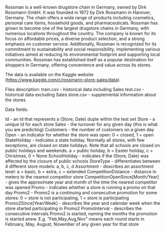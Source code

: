 Rossman is a well-known drugstore chain in Germany, owned by Dirk Rossmann GmbH. It was founded in 1972 by Dirk Rossmann in Hanover, Germany. 
The chain offers a wide range of products including cosmetics, personal care items, household goods, and pharmaceuticals. Rossman has grown to 
become one of the largest drugstore chains in Germany, with numerous locations throughout the country.
The company is known for its focus on affordable prices, a diverse product selection, and a strong emphasis on customer service. Additionally, 
Rossman is recognized for its commitment to sustainability and social responsibility, implementing various initiatives aimed at reducing its 
environmental footprint and supporting local communities. Rossman has established itself as a popular destination for shoppers in Germany, 
offering convenience and value across its stores.

The data is available on the Kaggle website (https://www.kaggle.com/c/rossmann-store-sales/data). 

Files description:
train.csv - historical data including Sales
test.csv - historical data excluding Sales
store.csv - supplemental information about the stores

Data fields:

Id - an Id that represents a (Store, Date) duple within the test set
Store - a unique Id for each store
Sales - the turnover for any given day (this is what you are predicting)
Customers - the number of customers on a given day
Open - an indicator for whether the store was open: 0 = closed, 1 = open
StateHoliday - indicates a state holiday. Normally all stores, with few exceptions, are closed on state holidays. Note that all schools are closed on public holidays and weekends. a = public holiday, b = Easter holiday, c = Christmas, 0 = None
SchoolHoliday - indicates if the (Store, Date) was affected by the closure of public schools
StoreType - differentiates between 4 different store models: a, b, c, d
Assortment - describes an assortment level: a = basic, b = extra, c = extended
CompetitionDistance - distance in meters to the nearest competitor store
CompetitionOpenSince[Month/Year] - gives the approximate year and month of the time the nearest competitor was opened
Promo - indicates whether a store is running a promo on that day
Promo2 - Promo2 is a continuing and consecutive promotion for some stores: 0 = store is not participating, 1 = store is participating
Promo2Since[Year/Week] - describes the year and calendar week when the store started participating in Promo2
PromoInterval - describes the consecutive intervals Promo2 is started, naming the months the promotion is started anew. E.g. "Feb,May,Aug,Nov" means each round starts in February, May, August, November of any given year for that store
